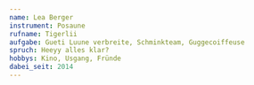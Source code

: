 ```yaml
---
name: Lea Berger
instrument: Posaune
rufname: Tigerlii
aufgabe: Gueti Luune verbreite, Schminkteam, Guggecoiffeuse
spruch: Heeyy alles klar?
hobbys: Kino, Usgang, Fründe
dabei_seit: 2014
---
```


